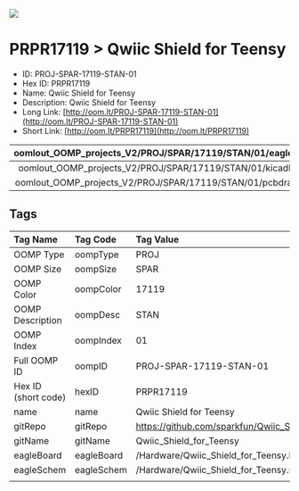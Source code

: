 


  
![][im]
# PRPR17119 > Qwiic Shield for Teensy

- ID: PROJ-SPAR-17119-STAN-01
- Hex ID: PRPR17119
- Name: Qwiic Shield for Teensy
- Description: Qwiic Shield for Teensy
- Long Link: [http://oom.lt/PROJ-SPAR-17119-STAN-01](http://oom.lt/PROJ-SPAR-17119-STAN-01)
- Short Link: [http://oom.lt/PRPR17119](http://oom.lt/PRPR17119)
  

|oomlout_OOMP_projects_V2/PROJ/SPAR/17119/STAN/01/eagleImage.png|oomlout_OOMP_projects_V2/PROJ/SPAR/17119/STAN/01/eagleSchemImage.png|oomlout_OOMP_projects_V2/PROJ/SPAR/17119/STAN/01/kicadPcb3dFront.png|oomlout_OOMP_projects_V2/PROJ/SPAR/17119/STAN/01/kicadPcb3dBack.png|
| :---: | :---: | :---: | :---: |
|oomlout_OOMP_projects_V2/PROJ/SPAR/17119/STAN/01/kicadPcb3d.png|oomlout_OOMP_projects_V2/PROJ/SPAR/17119/STAN/01/bomBack.png|oomlout_OOMP_projects_V2/PROJ/SPAR/17119/STAN/01/bomFront.png|oomlout_OOMP_projects_V2/PROJ/SPAR/17119/STAN/01/pcbdraw.svg|
|oomlout_OOMP_projects_V2/PROJ/SPAR/17119/STAN/01/pcbdrawBack.svg||||

## Tags
  

|Tag Name|Tag Code|Tag Value|
| :--- | :--- | :--- |
|OOMP Type|oompType|PROJ|
|OOMP Size|oompSize|SPAR|
|OOMP Color|oompColor|17119|
|OOMP Description|oompDesc|STAN|
|OOMP Index|oompIndex|01|
|Full OOMP ID|oompID|PROJ-SPAR-17119-STAN-01|
|Hex ID (short code)|hexID|PRPR17119|
|name|name|Qwiic Shield for Teensy|
|gitRepo|gitRepo|https://github.com/sparkfun/Qwiic_Shield_for_Teensy|
|gitName|gitName|Qwiic_Shield_for_Teensy|
|eagleBoard|eagleBoard|/Hardware/Qwiic_Shield_for_Teensy.brd|
|eagleSchem|eagleSchem|/Hardware/Qwiic_Shield_for_Teensy.sch|
||||



[im]: PROJ/SPAR/17119/STAN/01/kicadPcb3d_450.png

